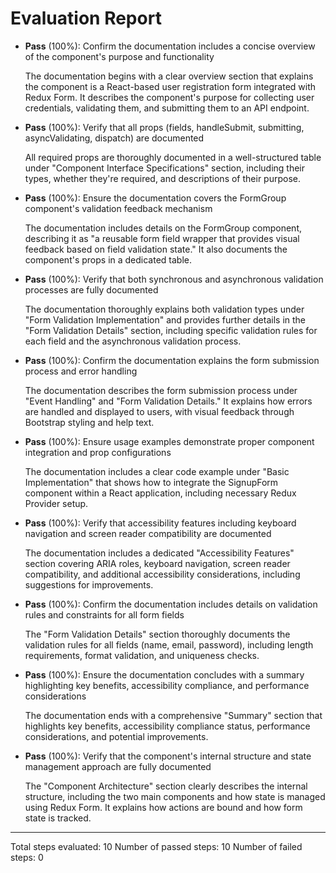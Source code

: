 # Evaluation Report

- **Pass** (100%): Confirm the documentation includes a concise overview of the component's purpose and functionality
  
  The documentation begins with a clear overview section that explains the component is a React-based user registration form integrated with Redux Form. It describes the component's purpose for collecting user credentials, validating them, and submitting them to an API endpoint.

- **Pass** (100%): Verify that all props (fields, handleSubmit, submitting, asyncValidating, dispatch) are documented
  
  All required props are thoroughly documented in a well-structured table under "Component Interface Specifications" section, including their types, whether they're required, and descriptions of their purpose.

- **Pass** (100%): Ensure the documentation covers the FormGroup component's validation feedback mechanism
  
  The documentation includes details on the FormGroup component, describing it as "a reusable form field wrapper that provides visual feedback based on field validation state." It also documents the component's props in a dedicated table.

- **Pass** (100%): Verify that both synchronous and asynchronous validation processes are fully documented
  
  The documentation thoroughly explains both validation types under "Form Validation Implementation" and provides further details in the "Form Validation Details" section, including specific validation rules for each field and the asynchronous validation process.

- **Pass** (100%): Confirm the documentation explains the form submission process and error handling
  
  The documentation describes the form submission process under "Event Handling" and "Form Validation Details." It explains how errors are handled and displayed to users, with visual feedback through Bootstrap styling and help text.

- **Pass** (100%): Ensure usage examples demonstrate proper component integration and prop configurations
  
  The documentation includes a clear code example under "Basic Implementation" that shows how to integrate the SignupForm component within a React application, including necessary Redux Provider setup.

- **Pass** (100%): Verify that accessibility features including keyboard navigation and screen reader compatibility are documented
  
  The documentation includes a dedicated "Accessibility Features" section covering ARIA roles, keyboard navigation, screen reader compatibility, and additional accessibility considerations, including suggestions for improvements.

- **Pass** (100%): Confirm the documentation includes details on validation rules and constraints for all form fields
  
  The "Form Validation Details" section thoroughly documents the validation rules for all fields (name, email, password), including length requirements, format validation, and uniqueness checks.

- **Pass** (100%): Ensure the documentation concludes with a summary highlighting key benefits, accessibility compliance, and performance considerations
  
  The documentation ends with a comprehensive "Summary" section that highlights key benefits, accessibility compliance status, performance considerations, and potential improvements.

- **Pass** (100%): Verify that the component's internal structure and state management approach are fully documented
  
  The "Component Architecture" section clearly describes the internal structure, including the two main components and how state is managed using Redux Form. It explains how actions are bound and how form state is tracked.

---

Total steps evaluated: 10
Number of passed steps: 10
Number of failed steps: 0